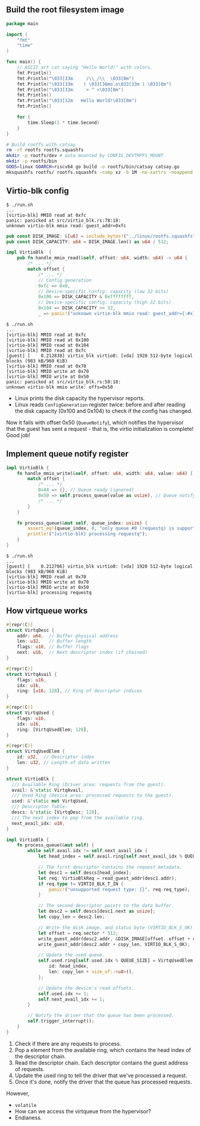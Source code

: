 
## Build the root filesystem image

```go [catsay.go]
package main

import (
	"fmt"
	"time"
)

func main() {
	// ASCII art cat saying "Hello World!" with colors.
	fmt.Println()
	fmt.Println("\033[33m     /\\_/\\  \033[0m")
	fmt.Println("\033[33m    ( \033[36mo.o\033[33m ) \033[0m")
	fmt.Println("\033[33m     > ^ <\033[0m")
	fmt.Println()
	fmt.Println("\033[32m   Hello World!\033[0m")
	fmt.Println()

	for {
		time.Sleep(1 * time.Second)
	}
}
```

```bash [linux/build.sh]
# Build rootfs with catsay
rm -rf rootfs rootfs.squashfs
mkdir -p rootfs/dev # auto mounted by CONFIG_DEVTMPFS_MOUNT
mkdir -p rootfs/bin
GOOS=linux GOARCH=riscv64 go build -o rootfs/bin/catsay catsay.go
mksquashfs rootfs/ rootfs.squashfs -comp xz -b 1M -no-xattrs -noappend
```

## Virtio-blk config

```
$ ./run.sh
...
[virtio-blk] MMIO read at 0xfc
panic: panicked at src/virtio_blk.rs:78:18:
unknown virtio-blk mmio read: guest_addr=0xfc
```

```rs [src/virtio_blk.rs] {1-2,9-14}
pub const DISK_IMAGE: &[u8] = include_bytes!("../linux/rootfs.squashfs");
pub const DISK_CAPACITY: u64 = DISK_IMAGE.len() as u64 / 512;

impl VirtioBlk  {
    pub fn handle_mmio_read(&self, offset: u64, width: u64) -> u64 {
        /* ... */
        match offset {
            /* ... */
            // Config generation
            0xfc => 0x0,                        
            // Device-specific config: capacity (low 32 bits)
            0x100 => DISK_CAPACITY & 0xffffffff,
            // Device-specific config: capacity (high 32 bits)
            0x104 => DISK_CAPACITY >> 32,
            _ => panic!("unknown virtio-blk mmio read: guest_addr={:#x}", offset),
```

```
$ ./run.sh
...
[virtio-blk] MMIO read at 0xfc
[virtio-blk] MMIO read at 0x100
[virtio-blk] MMIO read at 0x104
[virtio-blk] MMIO read at 0xfc
[guest] [    0.212838] virtio_blk virtio0: [vda] 1920 512-byte logical blocks (983 kB/960 KiB)
[virtio-blk] MMIO read at 0x70
[virtio-blk] MMIO write at 0x70
[virtio-blk] MMIO write at 0x50
panic: panicked at src/virtio_blk.rs:58:18:
unknown virtio-blk mmio write: offs=0x50
```

- Linux prints the disk capacity the hypervisor reports.
- Linux reads `ConfigGeneration` register twice: before and after reading the disk capacity (0x100 and 0x104) to check if the config has changed.

Now it fails with offset 0x50 (`QueueNotify`), which notifies the hypervisor that the guest has sent a request - that is, the virtio initialization is complete! Good job!

## Implement queue notify register

```rs [src/virtio_blk.rs] {6,11-14}
impl VirtioBlk {
	fn handle_mmio_write(&self, offset: u64, width: u64, value: u64) {
		match offset {
			/* ... */
            0x44 => {}, // Queue ready (ignored)
            0x50 => self.process_queue(value as usize), // Queue notify
			/* ... */
		}
	}

	fn process_queue(&mut self, queue_index: usize) {
        assert_eq!(queue_index, 0, "only queue #0 (requestq) is supported");
		println!("[virtio-blk] processing requestq");
	}
}
```

```
$ ./run.sh
...
[guest] [    0.212706] virtio_blk virtio0: [vda] 1920 512-byte logical blocks (983 kB/960 KiB)
[virtio-blk] MMIO read at 0x70
[virtio-blk] MMIO write at 0x70
[virtio-blk] MMIO write at 0x50
[virtio-blk] processing requestq
```

## How virtqueue works

```rs [src/virtio_blk.rs]
#[repr(C)]
struct VirtqDesc {
    addr: u64,  // Buffer physical address
    len: u32,   // Buffer length
    flags: u16, // Buffer flags
    next: u16,  // Next descriptor index (if chained)
}

#[repr(C)]
struct VirtqAvail {
    flags: u16,
    idx: u16,
    ring: [u16; 128], // Ring of descriptor indices
}

#[repr(C)]
struct VirtqUsed {
    flags: u16,
    idx: u16,
    ring: [VirtqUsedElem; 128],
}

#[repr(C)]
struct VirtqUsedElem {
    id: u32,  // Descriptor index
    len: u32, // Length of data written
}
```

```rs
struct VirtioBlk {
  /// Available Ring (Driver area: requests from the guest).
  avail: &'static VirtqAvail,
  /// Used Ring (Device area: processed requests to the guest).
  used: &'static mut VirtqUsed,
  /// Descriptor Table.
  descs: &'static [VirtqDesc; 128],
  /// The next index to pop from the available ring.
  next_avail_idx: u16,
}

impl VirtioBlk {
	fn process_queue(&mut self) {
		while self.avail.idx != self.next_avail_idx {
			let head_index = self.avail.ring[self.next_avail_idx % QUEUE_SIZE];

			// The first descriptor contains the request metadata.
			let desc1 = self.descs[head_index];
			let req: VirtioBlkReq = read_guest_addr(desc1.addr);
			if req.type != VIRTIO_BLK_T_IN {
				panic!("unsupported request type: {}", req.req_type);
			}

			// The second descriptor points to the data buffer.
			let desc2 = self.descs[desc1.next as usize];
			let copy_len = desc2.len;

			// Write the disk image, and status byte (VIRTIO_BLK_S_OK).
			let offset = req.sector * 512;
			write_guest_addr(desc2.addr, &DISK_IMAGE[offset..offset + copy_len]);
			write_guest_addr(desc2.addr + copy_len, VIRTIO_BLK_S_OK);

			// Update the used queue.
			self.used.ring[self.used.idx % QUEUE_SIZE] = VirtqUsedElem {
				id: head_index,
				len: copy_len + size_of::<u8>(),
			};

			// Update the device's read offsets.
			self.used.idx += 1;
			self.next_avail_idx += 1;
		}

		// Notify the driver that the queue has been processed.
		self.trigger_interrupt();
	}
}
```

1. Check if there are any requests to process.
2. Pop a element from the available ring, which contains the head index of the descriptor chain.
3. Read the descriptor chain. Each descriptor contains the guest address of requests.
4. Update the used ring to tell the driver that we've processed a request.
5. Once it's done, notify the driver that the queue has processed requests.

However, 

- `volatile`
- How can we access the virtqueue from the hypervisor?
- Endianess.
